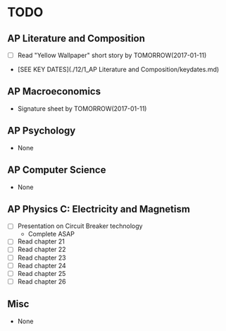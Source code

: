 # TODO

## AP Literature and Composition
- [ ] Read "Yellow Wallpaper" short story by TOMORROW(2017-01-11)
- [SEE KEY DATES](./12/1_AP Literature and Composition/keydates.md)

## AP Macroeconomics
- Signature sheet by TOMORROW(2017-01-11)

## AP Psychology
- None

## AP Computer Science
- None

## AP Physics C: Electricity and Magnetism
- [ ] Presentation on Circuit Breaker technology
    * Complete ASAP
- [ ] Read chapter 21
- [ ] Read chapter 22
- [ ] Read chapter 23
- [ ] Read chapter 24
- [ ] Read chapter 25
- [ ] Read chapter 26

## Misc
- None
